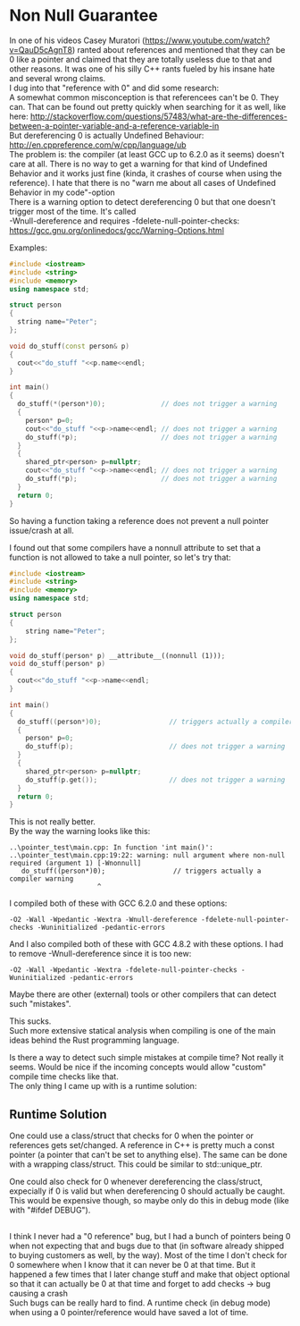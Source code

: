 # Non Null Guarantee

In one of his videos Casey Muratori (https://www.youtube.com/watch?v=QauD5cAgnT8) ranted about references and mentioned that they can be 0 like a pointer and claimed that they are totally useless due to that and other reasons. It was one of his silly C++ rants fueled by his insane hate and several wrong claims.  
I dug into that "reference with 0" and did some research:  
A somewhat common misconception is that referencees can't be 0. They can. That can be found out pretty quickly when searching for it as well, like here: http://stackoverflow.com/questions/57483/what-are-the-differences-between-a-pointer-variable-and-a-reference-variable-in  
But dereferencing 0 is actually Undefined Behaviour: http://en.cppreference.com/w/cpp/language/ub  
The problem is: the compiler (at least GCC up to 6.2.0 as it seems) doesn't care at all. There is no way to get a warning for that kind of Undefined Behavior and it works just fine (kinda, it crashes of course when using the reference). I hate that there is no "warn me about all cases of Undefined Behavior in my code"-option  
There is a warning option to detect dereferencing 0 but that one doesn't trigger most of the time. It's called   
-Wnull-dereference and requires -fdelete-null-pointer-checks: https://gcc.gnu.org/onlinedocs/gcc/Warning-Options.html

Examples:

```C++
#include <iostream>
#include <string>
#include <memory>
using namespace std;

struct person
{
  string name="Peter";
};

void do_stuff(const person& p)
{
  cout<<"do_stuff "<<p.name<<endl;
}

int main()
{
  do_stuff(*(person*)0);              // does not trigger a warning
  {
    person* p=0;
    cout<<"do_stuff "<<p->name<<endl; // does not trigger a warning
    do_stuff(*p);                     // does not trigger a warning
  }
  {
    shared_ptr<person> p=nullptr;
    cout<<"do_stuff "<<p->name<<endl; // does not trigger a warning
    do_stuff(*p);                     // does not trigger a warning
  }
  return 0;
}
```
So having a function taking a reference does not prevent a null pointer issue/crash at all.

I found out that some compilers have a nonnull attribute to set that a function is not allowed to take a null pointer, so let's try that:
```C++
#include <iostream>
#include <string>
#include <memory>
using namespace std;

struct person
{
    string name="Peter";
};

void do_stuff(person* p) __attribute__((nonnull (1)));
void do_stuff(person* p)
{
  cout<<"do_stuff "<<p->name<<endl;
}

int main()
{
  do_stuff((person*)0);                 // triggers actually a compiler warning
  {
    person* p=0;
    do_stuff(p);                        // does not trigger a warning
  }
  {
    shared_ptr<person> p=nullptr;
    do_stuff(p.get());                  // does not trigger a warning
  }
  return 0;
}
```
This is not really better.  
By the way the warning looks like this:
```
..\pointer_test\main.cpp: In function 'int main()':
..\pointer_test\main.cpp:19:22: warning: null argument where non-null required (argument 1) [-Wnonnull]
   do_stuff((person*)0);                 // triggers actually a compiler warning
                      ^
```

I compiled both of these with GCC 6.2.0 and these options:
```
-O2 -Wall -Wpedantic -Wextra -Wnull-dereference -fdelete-null-pointer-checks -Wuninitialized -pedantic-errors
```

And I also compiled both of these with GCC 4.8.2 with these options. I had to remove -Wnull-dereference since it is too new:
```
-O2 -Wall -Wpedantic -Wextra -fdelete-null-pointer-checks -Wuninitialized -pedantic-errors
```

Maybe there are other (external) tools or other compilers that can detect such "mistakes".  

This sucks.  
Such more extensive statical analysis when compiling is one of the main ideas behind the Rust programming language.

Is there a way to detect such simple mistakes at compile time? Not really it seems. Would be nice if the incoming concepts would allow "custom" compile time checks like that.  
The only thing I came up with is a runtime solution:

## Runtime Solution

One could use a class/struct that checks for 0 when the pointer or references gets set/changed. A reference in C++ is pretty much a const pointer (a pointer that can't be set to anything else). The same can be done with a wrapping class/struct. This could be similar to std::unique_ptr.

One could also check for 0 whenever dereferencing the class/struct, expecially if 0 is valid but when dereferencing 0 should actually be caught. This would be expensive though, so maybe only do this in debug mode (like with "#ifdef DEBUG").  
  
##   
  
I think I never had a "0 reference" bug, but I had a bunch of pointers being 0 when not expecting that and bugs due to that (in software already shipped to buying customers as well, by the way). Most of the time I don't check for 0 somewhere when I know that it can never be 0 at that time. But it happened a few times that I later change stuff and make that object optional so that it can actually be 0 at that time and forget to add checks -> bug causing a crash  
Such bugs can be really hard to find. A runtime check (in debug mode) when using a 0 pointer/reference would have saved a lot of time.
